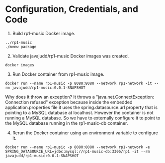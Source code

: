 # Configuration, Credentials, and Code

1. Build rp1-music Docker image.
```
../rp1-music
./mvnw package
```

2. Validate javajudd/rp1-music Docker images was created.
```
docker images
```

3. Run Docker container from rp1-music image.
```
docker run --name rp1-music -p 8080:8080 --network rp1-network -it --rm javajudd/rp1-music:0.0.1-SNAPSHOT
```

Why does it throw an exception? It throws a "java.net.ConnectException: Connection refused" exception because inside the embedded application.properties file it uses the spring.datasource.url property that is pointing to a MySQL database at localhost. However the container is not running a MySQL database. So we have to externally configure it to point to the MySQL database running in the rp1-music-db container.

4. Rerun the Docker container using an environment variable to configure it.
```
docker run --name rp1-music -p 8080:8080 --network rp1-network -e SPRING_DATASOURCE_URL=jdbc:mysql://rp1-music-db:3306/rp1 -it --rm javajudd/rp1-music:0.0.1-SNAPSHOT
```